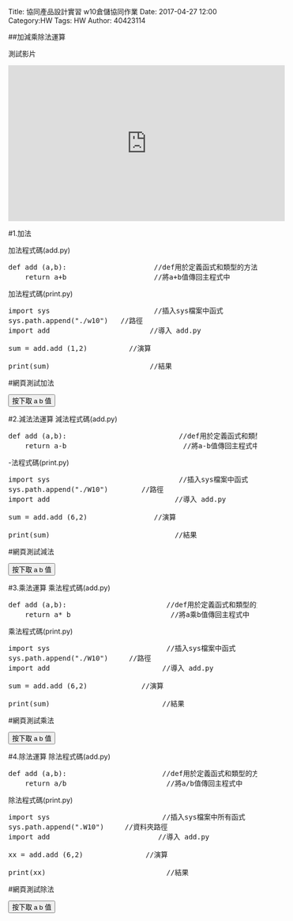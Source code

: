 Title: 協同產品設計實習 w10倉儲協同作業
Date: 2017-04-27 12:00
Category:HW
Tags: HW
Author: 40423114

##加減乘除法運算

測試影片

<iframe width="560" height="315" src="https://www.youtube.com/embed/-q_WUfGj4Iw" frameborder="0" allowfullscreen></iframe>


<!-- PELICAN_END_SUMMARY -->

#1.加法

加法程式碼(add.py)
<pre class="brush: python">
def add (a,b):                     //def用於定義函式和類型的方法
    return a+b                     //將a+b值傳回主程式中
</pre>
加法程式碼(print.py)
<pre class="brush: python">
import sys                         //插入sys檔案中函式
sys.path.append("./w10")   //路徑
import add                        //導入 add.py

sum = add.add (1,2)          //演算

print(sum)                        //結果
</pre>

#網頁測試加法
<!-- PELICAN_END_SUMMARY -->

<!-- 導入 Brython 標準程式庫 -->
 
<script src="../data/Brython-3.3.1/brython.js"></script>
<script src="../data/Brython-3.3.1/brython_stdlib.js"></script>
 
<!-- 啟動 Brython -->
<script>
window.onload=function(){
// 設定 data/py 為共用程式路徑
brython({debug:1, pythonpath:['./../data/py']});
}
</script>
 
<!-- 以下實際利用  Brython 畫四連桿 trace point 路徑-->
<!--<canvas id="w10" width="800" height="600"></canvas>-->
 
<div id="container" width="600" height="400"></div>
 
<script type="text/python3">
from browser import document as doc
from browser import html
import math
container = doc['container']
degree = math.pi/180
def button1(event):
    a = input("give me a")
    b = input("give me b")
    container <= str(float(a)+float(b))
doc["button1"].bind("click", button1)

</script>
<button id="button1">按下取 a b 值</button>


#2.減法法運算
減法程式碼(add.py)
<pre class="brush: python">
def add (a,b):                           //def用於定義函式和類型的方法
    return a-b                            //將a-b值傳回主程式中
</pre>
-法程式碼(print.py)
<pre class="brush: python">
import sys                               //插入sys檔案中函式
sys.path.append("./W10")        //路徑
import add                              //導入 add.py

sum = add.add (6,2)                //演算

print(sum)                              //結果
</pre>

#網頁測試減法
<!-- PELICAN_END_SUMMARY -->

<!-- 導入 Brython 標準程式庫 -->
 
<script src="../data/Brython-3.3.1/brython.js"></script>
<script src="../data/Brython-3.3.1/brython_stdlib.js"></script>
 
<!-- 啟動 Brython -->
<script>
window.onload=function(){
// 設定 data/py 為共用程式路徑
brython({debug:1, pythonpath:['./../data/py']});
}
</script>
 
<!-- 以下實際利用  Brython 畫四連桿 trace point 路徑-->
<!--<canvas id="w10" width="800" height="600"></canvas>-->
 
<div id="container1" width="600" height="400"></div>
 
<script type="text/python3">
from browser import document as doc
from browser import html
import math
container = doc['container1']
degree = math.pi/180
def button2(event):
    a = input("give me a")
    b = input("give me b")
    container <= str(float(a)-float(b))
doc["button2"].bind("click", button2)

</script>
<button id="button2">按下取 a b 值</button>


#3.乘法運算
乘法程式碼(add.py)
<pre class="brush: python">
def add (a,b):                        //def用於定義函式和類型的方法
    return a* b                        //將a乘b值傳回主程式中
</pre>
乘法程式碼(print.py)
<pre class="brush: python">
import sys                            //插入sys檔案中函式
sys.path.append("./W10")     //路徑
import add                           //導入 add.py

sum = add.add (6,2)             //演算

print(sum)                           //結果
</pre>

#網頁測試乘法
<!-- PELICAN_END_SUMMARY -->

<!-- 導入 Brython 標準程式庫 -->
 
<script src="../data/Brython-3.3.1/brython.js"></script>
<script src="../data/Brython-3.3.1/brython_stdlib.js"></script>
 
<!-- 啟動 Brython -->
<script>
window.onload=function(){
// 設定 data/py 為共用程式路徑
brython({debug:1, pythonpath:['./../data/py']});
}
</script>
 
<!-- 以下實際利用  Brython 畫四連桿 trace point 路徑-->
<!--<canvas id="w10" width="800" height="600"></canvas>-->
 
<div id="container3" width="600" height="400"></div>
 
<script type="text/python3">
from browser import document as doc
from browser import html
import math
container = doc['container3']
degree = math.pi/180
def button3(event):
    a = input("give me a")
    b = input("give me b")
    container <= str(float(a)*float(b))
doc["button3"].bind("click", button3)

</script>
<button id="button3">按下取 a b 值</button>

#4.除法運算
除法程式碼(add.py)
<pre class="brush: python">
def add (a,b):                       //def用於定義函式和類型的方法
    return a/b                        //將a/b值傳回主程式中
</pre>
除法程式碼(print.py)
<pre class="brush: python">
import sys                           //插入sys檔案中所有函式
sys.path.append(".W10")     //資料夾路徑
import add                          //導入 add.py

xx = add.add (6,2)               //演算

print(xx)                             //結果
</pre>

#網頁測試除法
<!-- PELICAN_END_SUMMARY -->

<!-- 導入 Brython 標準程式庫 -->
 
<script src="../data/Brython-3.3.1/brython.js"></script>
<script src="../data/Brython-3.3.1/brython_stdlib.js"></script>
 
<!-- 啟動 Brython -->
<script>
window.onload=function(){
// 設定 data/py 為共用程式路徑
brython({debug:1, pythonpath:['./../data/py']});
}
</script>
 
<!-- 以下實際利用  Brython 畫四連桿 trace point 路徑-->
<!--<canvas id="w10" width="800" height="600"></canvas>-->
 
<div id="container4" width="600" height="400"></div>
 
<script type="text/python3">
from browser import document as doc
from browser import html
import math
container = doc['container4']
degree = math.pi/180
def button4(event):
    a = input("give me a")
    b = input("give me b")
    container <= str(float(a)/float(b))
doc["button4"].bind("click", button4)

</script> 
<button id="button4">按下取 a b 值</button>